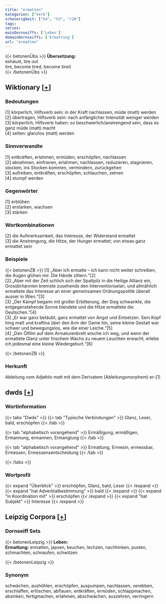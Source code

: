 ```yaml
---
title: "ermatten"
kategorien: ["Verb"]
schwierigkeit: ["k4", "h3", "r20"]
tags:
series:
mainDornseiffs: ['Leben']
domainDornseiffs: ['Ermattung']
url: "ermatten"
---
```


{{< betonenÜbs >}}
**Übersetzung:**  
exhaust, tire  out  
tire, become  tired, become tired  
{{< /betonenÜbs >}}

## Wiktionary [[+](https://de.wiktionary.org/wiki/ermatten)]

### Bedeutungen
[1] körperlich, Hilfsverb sein: in der Kraft nachlassen, müde (matt) werden  
[2] übertragen, Hilfsverb sein: nach anfänglicher Intensität weniger werden  
[3] körperlich, Hilfsverb haben: so beschwerlich/anstrengend sein, dass es ganz müde (matt) macht  
[4] selten: glanzlos (matt) werden  

### Sinnverwandte
[1] entkräften, erlahmen, ermüden, erschöpfen, nachlassen  
[2] abnehmen, einfrieren, erlahmen, nachlassen, reduzieren, stagnieren, stocken, ins Stocken kommen, vermindern, zurückgehen  
[3] aufreiben, entkräften, erschöpfen, schlauchen, zehren  
[4] stumpf werden  

### Gegenwörter
[1] erblühen  
[2] erstarken, wachsen  
[3] stärken  

### Wortkombinationen
[2] die Aufmerksamkeit, das Interesse, der Widerstand ermattet  
[3] die Anstrengung, die Hitze, der Hunger ermattet; von etwas ganz ermattet sein  

### Beispiele
{{< betonenZB >}}
[1] „Aber ich ermatte – ich kann nicht weiter schreiben, die Augen glühen mir. Die Hände zittern.“[2]  
[2] „Aber mit der Zeit schlich sich der Spaltpilz in die Heilige Allianz ein, Grossbritannien bremste zusehends den Interventionselan, und allmählich ermattete das Interesse an einer gemeinsamen Ordnungspolitik überall ausser in Wien.“[3]  
[3] „Der Kampf begann mit großer Erbitterung, der Sieg schwankte, die entgegenstehende Sonne blendete und die Hitze ermattete die Deutschen.“[4]  
[3] „Er war ganz betäubt, ganz ermattet von Angst und Entsetzen. Sein Kopf hing matt und kraftlos über den Arm der Dame hin, seine kleine Gestalt war schwer und bewegungslos, wie die einer Leiche.“[5]  
[4] „Den Ölfilm auf dem Armaturenbrett wische ich weg, und wenn der ermattete Glanz unter frischem Wachs zu neuem Leuchten erwacht, erlebe ich jedesmal eine kleine Wiedergeburt.“[6]  

{{< /betonenZB >}}
### Herkunft
Ableitung vom Adjektiv matt mit dem Derivatem (Ableitungsmorphem) er-[1]  



## dwds [[+](https://www.dwds.de/wb/ermatten)]

### Wortinformation
{{< tabs "Dwds" >}}
{{< tab "Typische Verbindungen" >}}
Glanz, Leser, bald, erschöpfen
{{< /tab >}}

{{< tab "alphabetisch vorangehend" >}}
Ermäßigung, ermäßigen, Ermannung, ermannen, Ermanglung
{{< /tab >}}

{{< tab "alphabetisch vorangehend" >}}
Ermattung, Ermesin, ermessbar, Ermessen, Ermessensentscheidung
{{< /tab >}}

{{< /tabs >}}

### Wortprofil
{{< expand "Überblick" >}} erschöpfen, Glanz, bald, Leser {{< /expand >}}
{{< expand "hat Adverbialbestimmung" >}} bald {{< /expand >}}
{{< expand "in Koordination mit" >}} erschöpfen {{< /expand >}}
{{< expand "hat Subjekt" >}} Interesse {{< /expand >}}

## Leipzig Corpora [[+](https://corpora.uni-leipzig.de/en/res?word=ermatten&corpusId=deu_newscrawl-public_2018)]

### Dornseiff Sets
{{< betonenLeipzig >}}
**Leben:**  
**Ermattung:** ermatten, japsen, keuchen, lechzen, nachhinken, pusten, schmachten, schnaufen, schwitzen  

{{< /betonenLeipzig >}}

### Synonym
schwächen, aushöhlen, erschöpfen, auspumpen, nachlassen, verebben, erschlaffen, erlöschen, abflauen, entkräften, ermüden, schlappmachen, absinken, fertigmachen, erlahmen, abschwächen, auszehren, verringern

